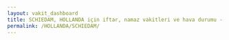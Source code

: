 ```yaml
---
layout: vakit_dashboard
title: SCHIEDAM, HOLLANDA için iftar, namaz vakitleri ve hava durumu - ilçe/eyalet seç
permalink: /HOLLANDA/SCHIEDAM/
---
```


<script type="text/javascript">
  var GLOBAL_COUNTRY = 'HOLLANDA';
  var GLOBAL_CITY = 'SCHIEDAM';
  var GLOBAL_STATE = '';
  var lat = 72;
  var lon = 21;
</script>
